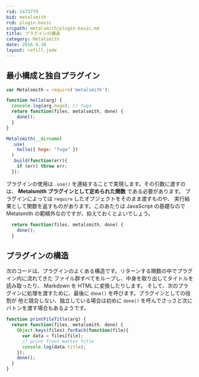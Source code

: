 ```yaml
---
rid: 1473779
bid: metalsmith
rcd: plugin-basic
srcpath: metalsmith/plugin-basic.md
title: プラグインの構造
category: Metalsmith
date: 2016.9.10
layout: refill.jade
---
```


## 最小構成と独自プラグイン

```js
var Metalsmith = require('metalsmith');

function hello(arg) {
  console.log(arg.hoge); // fuga
  return function(files, metalsmith, done) {
    done();
  }
}

Metalsmith(__dirname)
  .use(
    hello({ hoge: "fuga" })
  )
  .build(function(err){
    if (err) throw err;
  });
```

プラグインの使用は `.use()` を連結することで実現します。その引数に渡すのは、
__Metalsmith プラグインとして定められた関数__ である必要があります。
プラグインによっては `require` したオブジェクトをそのまま渡すものや、
実行結果として関数を返すものがあります。このあたりは JavaScript の基礎なので
Metalsmith の範疇外なのですが、抑えておくとよいでしょう。

```js
  return function(files, metalsmith, done) {
    done();
  }
```


## プラグインの構造

次のコードは、プラグインのよくある構造です。リターンする関数の中でプラグイン内に流れてきた
ファイル群すべてをループし、中身を取り出してタイトルを読み取ったり、
Markdown を HTML に変換したりします。
そして、次のプラグインに処理を渡すために、最後に `done()` を呼びます。プラグインとしての役割が
他と競合しない、独立している場合は初めに `done()` を呼んでさっさと次にバトンを渡す場合もあるようです。

```js
function printFileTitle(arg) {
  return function(files, metalsmith, done) {
    Object.keys(files).forEach(function(file){
      var data = files[file];
      // print front-matter title
      console.log(data.title);
    });
    done();
  }
}
```
